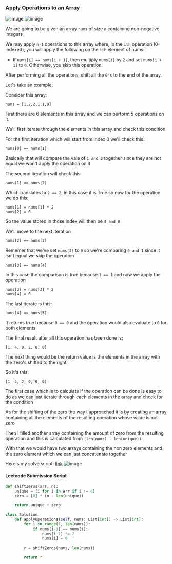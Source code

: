 <h3> Apply Operations to an Array </h3>

![image](https://github.com/h4ckyou/h4ckyou.github.io/assets/127159644/da7d5c18-bbb1-464b-a271-d59539579bdf)
![image](https://github.com/h4ckyou/h4ckyou.github.io/assets/127159644/7ca8c74b-0924-4347-b5cd-9def719490a2)

We are going to be given an array `nums` of size `n` containing non-negative integers

We may apply `n-1` operations to this array where, in the `ith` operation (0-indexed), you will apply the following on the `ith` element of nums:
- If `nums[i] == nums[i + 1]`, then multiply `nums[i]` by `2` and set `nums[i + 1]` to `0`. Otherwise, you skip this operation.

After performing all the operations, shift all the `0's` to the end of the array.

Let's take an example:

Consider this array:

```
nums = [1,2,2,1,1,0]
```

First there are 6 elements in this array and we can perform 5 operations on it.

We'll first iterate through the elements in this array and check this condition

For the first iteration which will start from index 0 we'll check this:

```
nums[0] == nums[1]
```

Basically that will compare the vale of `1 and 2` together since they are not equal we won't apply the operation on it

The second iteration will check this:

```
nums[1] == nums[2]
```

Which translates to `2 == 2`, in this case it is True so now for the operation we do this:

```
nums[1] = nums[1] * 2
nums[2] = 0
```

So the value stored in those index will then be `4 and 0`

We'll move to the next iteration

```
nums[2] == nums[3]
```

Rememer that we've set `nums[2]` to `0` so we're comparing `0 and 1` since it isn't equal we skip the operation

```
nums[3] == nums[4]
```

In this case the comparison is true because `1 == 1` and now we apply the operation

```
nums[3] = nums[3] * 2
nums[4] = 0
```

The last iterate is this:

```
nums[4] == nums[5]
```

It returns true because `0 == 0` and the operation would also evaluate to `0` for both elements

The final result after all this operation has been done is:

```
[1, 4, 0, 2, 0, 0]
```

The next thing would be the return value is the elements in the array with the zero's shifted to the right

So it's this:

```
[1, 4, 2, 0, 0, 0]
```

The first case which is to calculate if the operation can be done is easy to do as we can just iterate through each elements in the array and check for the condition


As for the shifting of the zero the way I approached it is by creating an array containing all the elements of the resulting operation whose value is not zero

Then I filled another array containing the amount of zero from the resulting operation and this is calculated from `(len(nums) - len(unique))`

With that we would have two arrays containing the non zero elements and the zero element which we can just concatenate together

Here's my solve script: [link](https://github.com/h4ckyou/h4ckyou.github.io/blob/main/posts/programming/Leetcode/Apply%20Operations%20to%20an%20Array/solve.py)
![image](https://github.com/h4ckyou/h4ckyou.github.io/assets/127159644/0720cf5d-6542-4dce-b581-d467c459c62e)


#### Leetcode Submission Script

```python
def shiftZeros(arr, n):
    unique = [i for i in arr if i != 0]
    zero = [0] * (n - len(unique))

    return unique + zero

class Solution:
    def applyOperations(self, nums: List[int]) -> List[int]:
        for i in range(1, len(nums)):
            if nums[i-1] == nums[i]:
                nums[i-1] *= 2
                nums[i] = 0 
        
        r = shiftZeros(nums, len(nums))

        return r
```


